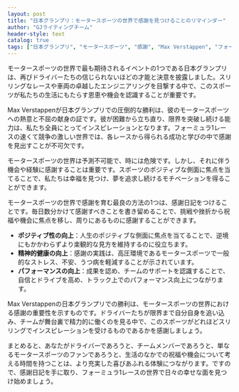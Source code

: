 ```yaml
---
layout: post
title: "日本グランプリ：モータースポーツの世界で感謝を見つけることのリマインダー"
author: "GJライティングチーム"
header-style: text
catalog: true
tags: ["日本グランプリ", "モータースポーツ", "感謝", "Max Verstappen", "フォーミュラ1"]
---
```


モータースポーツの世界で最も期待されるイベントの1つである日本グランプリは、再びドライバーたちの信じられないほどの才能と決意を披露しました。スリリングなレースや車両の卓越したエンジニアリングを目撃する中で、このスポーツが私たちの生活にもたらす恩恵や機会を認識することが重要です。

Max Verstappenが日本グランプリでの圧倒的な勝利は、彼のモータースポーツへの熱意と不屈の献身の証です。彼が困難から立ち直り、限界を突破し続ける能力は、私たち全員にとってインスピレーションとなります。フォーミュラ1レースの速くて競争の激しい世界では、各レースから得られる成功と学びの中で感謝を見出すことが不可欠です。

モータースポーツの世界は予測不可能で、時には危険です。しかし、それに伴う機会や経験に感謝することは重要です。スポーツのポジティブな側面に焦点を当てることで、私たちは幸福を見つけ、夢を追求し続けるモチベーションを得ることができます。

モータースポーツの世界で感謝を育む最良の方法の1つは、感謝日記をつけることです。毎日数分かけて感謝すべきことを書き留めることで、挑戦や挫折から祝福や機会に焦点を移し、周りにあるものに感謝することができます。

- **ポジティブ性の向上**：人生のポジティブな側面に焦点を当てることで、逆境にもかかわらずより楽観的な見方を維持するのに役立ちます。
- **精神的健康の向上**：感謝の実践は、高圧環境であるモータースポーツで一般的なストレス、不安、うつ病を軽減することが示されています。
- **パフォーマンスの向上**：成果を認め、チームのサポートを認識することで、自信とドライブを高め、トラック上でのパフォーマンス向上につながります。

Max Verstappenの日本グランプリでの勝利は、モータースポーツの世界における感謝の重要性を示すものです。ドライバーたちが限界まで自分自身を追い込み、チームが舞台裏で精力的に働くのを見る中で、このスポーツがどれほどスリリングでインスピレーションを受けるものであるかを感謝しましょう。

まとめると、あなたがドライバーであろうと、チームメンバーであろうと、単なるモータースポーツのファンであろうと、生活のなかでの祝福や機会について考える時間を持つことは、より充実した喜びあふれる体験につながります。ですので、感謝日記を手に取り、フォーミュラ1レースの世界で日々の幸せな面を見つけ始めましょう。